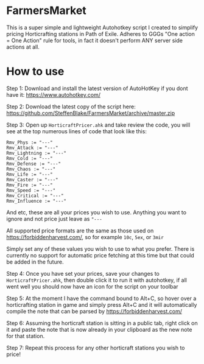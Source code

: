 # FarmersMarket
This is a super simple and lightweight Autohotkey script I created to simplify pricing Horticrafting stations in Path of Exile. Adheres to GGGs "One action = One Action" rule for tools, in fact it doesn't perform ANY server side actions at all.


# How to use

Step 1: Download and install the latest version of AutoHotKey if you dont have it: https://www.autohotkey.com/

Step 2: Download the latest copy of the script here: https://github.com/SteffenBlake/FarmersMarket/archive/master.zip

Step 3: Open up `HorticraftPricer.ahk` and take review the code, you will see at the top numerous lines of code that look like this:

```
Rmv_Phys := "---"
Rmv_Attack := "---"
Rmv_Lightning := "---"
Rmv_Cold := "---"
Rmv_Defense := "---"
Rmv_Chaos := "---"
Rmv_Life := "---"
Rmv_Caster := "---"
Rmv_Fire := "---"
Rmv_Speed := "---"
Rmv_Critical := "---"
Rmv_Influence := "---"
```

And etc, these are all your prices you wish to use. Anything you want to ignore and not price just leave as `"---`

All supported price formats are the same as those used on https://forbiddenharvest.com/, so for example `10c`, `5ex`, or `3mir`

Simply set any of these values you wish to use to what you prefer. There is currently no support for automatic price fetching at this time but that could be added in the future.

Step 4: Once you have set your prices, save your changes to `HorticraftPricer.ahk`, then double click it to run it with autohotkey, if all went well you should now have an icon for the script on your toolbar 

Step 5: At the moment I have the command bound to Alt+C, so hover over a horticrafting station in game and simply press Alt+C and it will automatically compile the note that can be parsed by https://forbiddenharvest.com/

Step 6: Assuming the horticraft station is sitting in a public tab, right click on it and paste the note that is now already in your clipboard as the new note for that station.

Step 7: Repeat this process for any other horticraft stations you wish to price!
